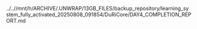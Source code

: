 ../..//mnt/h/ARCHIVE/.UNWRAP/13GB_FILES/backup_repository/learning_system_fully_activated_20250808_091854/DuRiCore/DAY4_COMPLETION_REPORT.md